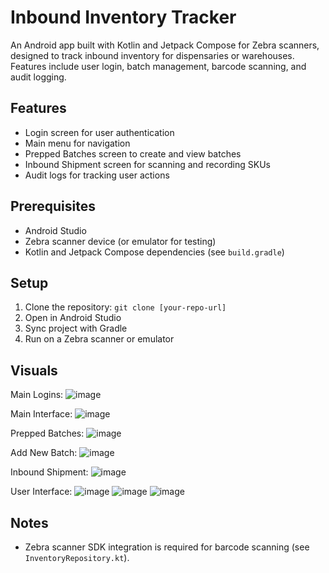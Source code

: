 # Inbound Inventory Tracker

An Android app built with Kotlin and Jetpack Compose for Zebra scanners, designed to track inbound inventory for dispensaries or warehouses. Features include user login, batch management, barcode scanning, and audit logging.

## Features
- Login screen for user authentication
- Main menu for navigation
- Prepped Batches screen to create and view batches
- Inbound Shipment screen for scanning and recording SKUs
- Audit logs for tracking user actions

## Prerequisites
- Android Studio
- Zebra scanner device (or emulator for testing)
- Kotlin and Jetpack Compose dependencies (see `build.gradle`)

## Setup
1. Clone the repository: `git clone [your-repo-url]`
2. Open in Android Studio
3. Sync project with Gradle
4. Run on a Zebra scanner or emulator

## Visuals

Main Logins:
![image](https://github.com/user-attachments/assets/aa117639-ea79-4b5f-a696-8ae66bce3347)

Main Interface:
![image](https://github.com/user-attachments/assets/30dbec14-55a0-4d7b-9c00-04c35d34b681)

Prepped Batches:
![image](https://github.com/user-attachments/assets/ae0a7aea-2cd5-4f97-97af-0f8fe32cb1e9)

Add New Batch:
![image](https://github.com/user-attachments/assets/9dc23bb5-7627-4385-9d7f-e1de0ba7e4b6)

Inbound Shipment:
![image](https://github.com/user-attachments/assets/15e5265e-a2e0-4872-a3a3-fb8b12217a41)

User Interface:
![image](https://github.com/user-attachments/assets/f92fc294-a82e-4048-b1ed-0dce4b9a915b)
![image](https://github.com/user-attachments/assets/16c979c1-0a92-4a96-b7cd-cef8ec2d4bea)
![image](https://github.com/user-attachments/assets/fa0ff1ff-1aba-4391-b77b-471e0834290d)



## Notes
- Zebra scanner SDK integration is required for barcode scanning (see `InventoryRepository.kt`).

